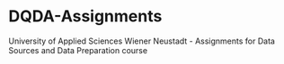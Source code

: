 # DQDA-Assignments
University of Applied Sciences Wiener Neustadt - Assignments for Data Sources and Data Preparation course
